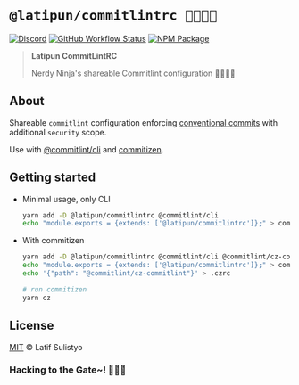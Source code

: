 # `@latipun/commitlintrc 🐱‍👤👨‍💻`

[![Discord][discord-image]][discord-url]
[![GitHub Workflow Status][workflow-image]][workflow-url]
[![NPM Package][npm-image]][npm-url]

> **Latipun CommitLintRC**
>
> Nerdy Ninja's shareable Commitlint configuration 🐱‍👤👨‍💻

## About

Shareable `commitlint` configuration enforcing [conventional commits](https://conventionalcommits.org/) with additional `security` scope.

Use with [@commitlint/cli](https://npm.im/@commitlint/cli) and [commitizen](https://npm.im/commitizen).

## Getting started

- Minimal usage, only CLI

  ```sh
  yarn add -D @latipun/commitlintrc @commitlint/cli
  echo "module.exports = {extends: ['@latipun/commitlintrc']};" > commitlint.config.js
  ```

- With commitizen

  ```sh
  yarn add -D @latipun/commitlintrc @commitlint/cli @commitlint/cz-commitlint commitizen inquirer
  echo "module.exports = {extends: ['@latipun/commitlintrc']};" > commitlint.config.js
  echo '{"path": "@commitlint/cz-commitlint"}' > .czrc

  # run commitizen
  yarn cz
  ```

## License

[MIT][license-url] © Latif Sulistyo

### Hacking to the Gate~! 🐱‍💻🎶

<!-- Variables -->

[discord-image]: https://img.shields.io/discord/758271814153011201?label=Developers%20Indonesia&logo=discord&style=flat-square
[discord-url]: https://discord.gg/njSj2Nq "Chat and discuss at Developers Indonesia"
[workflow-image]: https://img.shields.io/github/workflow/status/latipun7/library/Continuous%20Integration%20and%20Continuous%20Delivery%20%E2%9A%99%F0%9F%9A%80?label=CI%2FCD&logo=github%20actions&style=flat-square
[workflow-url]: https://github.com/latipun7/library/actions "GitHub Actions"
[npm-image]: https://img.shields.io/npm/v/@latipun/commitlintrc?label=package&logo=npm&style=flat-square
[npm-url]: https://npmjs.org/package/@latipun/commitlintrc "@latipun/commitlintrc on NPM"
[license-url]: https://github.com/latipun7/library/blob/main/license "MIT License"
